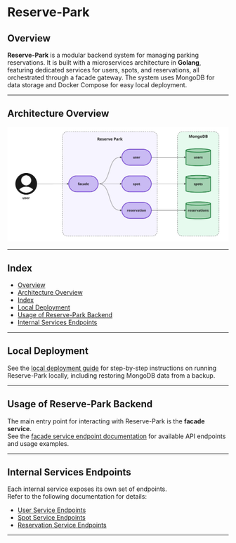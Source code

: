 # Reserve-Park

## Overview

**Reserve-Park** is a modular backend system for managing parking reservations. It is built with a microservices architecture in **Golang**, featuring dedicated services for users, spots, and reservations, all orchestrated through a facade gateway. The system uses MongoDB for data storage and Docker Compose for easy local deployment.

---

## Architecture Overview

![Reserve-Park Architecture](docs/images/overview.jpg)

---

## Index

- [Overview](#overview)
- [Architecture Overview](#architecture-overview)
- [Index](#index)
- [Local Deployment](#local-deployment)
- [Usage of Reserve-Park Backend](#usage-of-reserve-park-backend)
- [Internal Services Endpoints](#internal-services-endpoints)

---

## Local Deployment

See the [local deployment guide](docs/local.md) for step-by-step instructions on running Reserve-Park locally, including restoring MongoDB data from a backup.

---

## Usage of Reserve-Park Backend

The main entry point for interacting with Reserve-Park is the **facade service**.  
See the [facade service endpoint documentation](docs/facade.md) for available API endpoints and usage examples.

---

## Internal Services Endpoints

Each internal service exposes its own set of endpoints.  
Refer to the following documentation for details:

- [User Service Endpoints](docs/user.md)
- [Spot Service Endpoints](docs/spot.md)
- [Reservation Service Endpoints](docs/reservation.md)

---